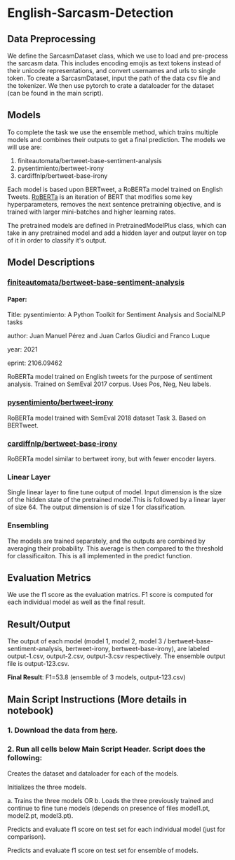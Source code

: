 # English-Sarcasm-Detection
<h2>Data Preprocessing</h2>
We define the SarcasmDataset class, which we use to load and pre-process the sarcasm data. This includes encoding emojis as text tokens instead of their unicode representations, and convert usernames and urls to single token. To create a SarcasmDataset, input the path of the data csv file and the tokenizer. We then use pytorch to crate a dataloader for the dataset (can be found in the main script).

<h2>Models</h2>

To complete the task we use the ensemble method, which trains multiple models and combines their outputs to get a final prediction. The models we will use are:
1. finiteautomata/bertweet-base-sentiment-analysis
2. pysentimiento/bertweet-irony
3. cardiffnlp/bertweet-base-irony

Each model is based upon BERTweet, a RoBERTa model trained on English Tweets. [RoBERTa](https://huggingface.co/docs/transformers/model_doc/roberta) is an iteration of BERT that modifies some key hyperparameters, removes the next sentence pretraining objective, and is trained with larger mini-batches and higher learning rates.

The pretrained models are defined in PretrainedModelPlus class, which can take in any pretrained model and add a hidden layer and output layer on top of it in order to classify it's output.

<h2>Model Descriptions</h2>

### [finiteautomata/bertweet-base-sentiment-analysis](https://huggingface.co/finiteautomata/bertweet-base-sentiment-analysis)


#### Paper: 
Title: pysentimiento: A Python Toolkit for Sentiment Analysis and SocialNLP tasks

author: Juan Manuel Pérez and Juan Carlos Giudici and Franco Luque

year: 2021

eprint: 2106.09462


RoBERTa model trained on English tweets for the purpose of sentiment analysis. Trained on SemEval 2017 corpus. Uses Pos, Neg, Neu labels. 

### [pysentimiento/bertweet-irony](https://huggingface.co/pysentimiento/bertweet-irony)

RoBERTa model trained with SemEval 2018 dataset Task 3. Based on BERTweet. 

### [cardiffnlp/bertweet-base-irony](https://huggingface.co/cardiffnlp/bertweet-base-irony)



RoBERTa model similar to bertweet irony, but with fewer encoder layers. 

<h3>Linear Layer</h3>

Single linear layer to fine tune output of model. Input dimension is the size of the hidden state of the pretrained model.This is followed by a linear layer of size 64. The output dimension is of size 1 for classification.

<h3>Ensembling</h3>
The models are trained separately, and the outputs are combined by averaging their probability. This average is then compared to the threshold for classificaiton. This is all implemented in the predict function.

## Evaluation Metrics
We use the f1 score as the evaluation matrics. F1 score is computed for each individual model as well as the final result.

## Result/Output

The output of each model (model 1, model 2, model 3 / bertweet-base-sentiment-analysis, bertweet-irony, bertweet-base-irony), are labeled output-1.csv, output-2.csv, output-3.csv respectively. The ensemble output file is output-123.csv.

**Final Result**: F1=53.8 (ensemble of 3 models, output-123.csv)

## Main Script Instructions (More details in notebook)

### 1. Download the data from [here](https://github.com/iabufarha/iSarcasmEval).

### 2. Run all cells below Main Script Header. Script does the following:

  Creates the dataset and dataloader for each of the models.
  
  Initializes the three models.
  
  a. Trains the three models OR b. Loads the three previously trained and continue to fine tune models (depends on presence of files model1.pt, model2.pt, model3.pt).

  Predicts and evaluate f1 score on test set for each individual model (just for comparison).

  Predicts and evaluate f1 score on test set for ensemble of models.
